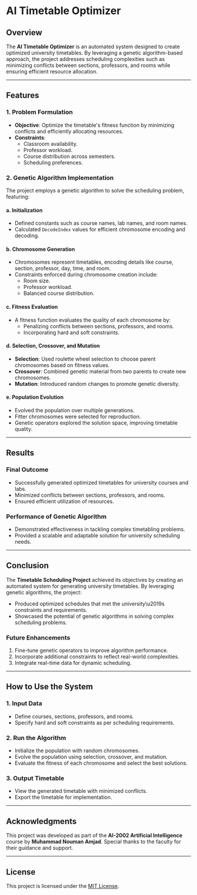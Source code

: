 # AI Timetable Optimizer

## Overview
The **AI Timetable Optimizer** is an automated system designed to create optimized university timetables. By leveraging a genetic algorithm-based approach, the project addresses scheduling complexities such as minimizing conflicts between sections, professors, and rooms while ensuring efficient resource allocation.

---

## Features

### 1. Problem Formulation
- **Objective**: Optimize the timetable's fitness function by minimizing conflicts and efficiently allocating resources.
- **Constraints**:
  - Classroom availability.
  - Professor workload.
  - Course distribution across semesters.
  - Scheduling preferences.

### 2. Genetic Algorithm Implementation
The project employs a genetic algorithm to solve the scheduling problem, featuring:

#### a. Initialization
- Defined constants such as course names, lab names, and room names.
- Calculated `DecodeIndex` values for efficient chromosome encoding and decoding.

#### b. Chromosome Generation
- Chromosomes represent timetables, encoding details like course, section, professor, day, time, and room.
- Constraints enforced during chromosome creation include:
  - Room size.
  - Professor workload.
  - Balanced course distribution.

#### c. Fitness Evaluation
- A fitness function evaluates the quality of each chromosome by:
  - Penalizing conflicts between sections, professors, and rooms.
  - Incorporating hard and soft constraints.

#### d. Selection, Crossover, and Mutation
- **Selection**: Used roulette wheel selection to choose parent chromosomes based on fitness values.
- **Crossover**: Combined genetic material from two parents to create new chromosomes.
- **Mutation**: Introduced random changes to promote genetic diversity.

#### e. Population Evolution
- Evolved the population over multiple generations.
- Fitter chromosomes were selected for reproduction.
- Genetic operators explored the solution space, improving timetable quality.

---

## Results

### Final Outcome
- Successfully generated optimized timetables for university courses and labs.
- Minimized conflicts between sections, professors, and rooms.
- Ensured efficient utilization of resources.

### Performance of Genetic Algorithm
- Demonstrated effectiveness in tackling complex timetabling problems.
- Provided a scalable and adaptable solution for university scheduling needs.

---

## Conclusion
The **Timetable Scheduling Project** achieved its objectives by creating an automated system for generating university timetables. By leveraging genetic algorithms, the project:
- Produced optimized schedules that met the university\u2019s constraints and requirements.
- Showcased the potential of genetic algorithms in solving complex scheduling problems.

### Future Enhancements
1. Fine-tune genetic operators to improve algorithm performance.
2. Incorporate additional constraints to reflect real-world complexities.
3. Integrate real-time data for dynamic scheduling.

---

## How to Use the System

### 1. Input Data
- Define courses, sections, professors, and rooms.
- Specify hard and soft constraints as per scheduling requirements.

### 2. Run the Algorithm
- Initialize the population with random chromosomes.
- Evolve the population using selection, crossover, and mutation.
- Evaluate the fitness of each chromosome and select the best solutions.

### 3. Output Timetable
- View the generated timetable with minimized conflicts.
- Export the timetable for implementation.

---

## Acknowledgments
This project was developed as part of the **AI-2002 Artificial Intelligence** course by **Muhammad Nouman Amjad**. Special thanks to the faculty for their guidance and support.

---

## License
This project is licensed under the [MIT License](LICENSE).
